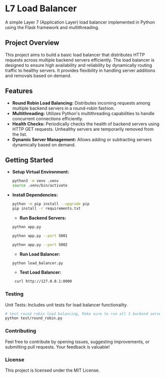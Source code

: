 # L7 Load Balancer

A simple Layer 7 (Application Layer) load balancer implemented in Python using the Flask framework and multithreading.

## Project Overview

This project aims to build a basic load balancer that distributes HTTP requests across multiple backend servers efficiently. The load balancer is designed to ensure high availability and reliability by dynamically routing traffic to healthy servers. It provides flexibility in handling server additions and removals based on demand.

## Features

- **Round Robin Load Balancing:** Distributes incoming requests among multiple backend servers in a round-robin fashion.
- **Multithreading:** Utilizes Python's multithreading capabilities to handle concurrent connections efficiently.
- **Health Checks:** Periodically checks the health of backend servers using HTTP GET requests. Unhealthy servers are temporarily removed from the list.
- **Dynamic Server Management:** Allows adding or subtracting servers dynamically based on demand.

## Getting Started

- **Setup Virtual Environment:**
  ```bash
  python3 -m venv .venv
  source .venv/bin/activate
  ```
- **Install Dependencies:**

  ```bash
  python -m pip install --upgrade pip
  pip install -r requirements.txt
  ```

  - **Run Backend Servers:**

  ```bash
  python app.py
  ```

  ```bash
  python app.py --port 5001
  ```

  ```bash
  python app.py --port 5002
  ```

  - **Run Load Balancer:**

  ```bash
  python load_balancer.py
  ```

  - **Test Load Balancer:**

  ```bash
   curl http://127.0.0.1:8000
  ```

### Testing

Unit Tests: Includes unit tests for load balancer functionality.

```bash
# test round robin load balancing, Make sure to run all 3 backend servers first
python test/round_robin.py
```

### Contributing

Feel free to contribute by opening issues, suggesting improvements, or submitting pull requests. Your feedback is valuable!

### License

This project is licensed under the MIT License.
